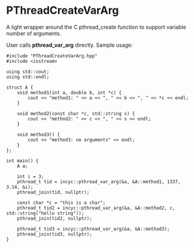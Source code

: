 PThreadCreateVarArg
===================

A light wrapper around the C pthread_create function to support variable number of arguments.

User calls **pthread_var_arg** directly. Sample usage:

	#include "PThreadCreateVarArg.hpp"
	#include <iostream>
	
	using std::cout;
	using std::endl;
	
	struct A {
		void method1(int a, double b, int *c) {
			cout << "method1: " << a << ", " << b << ", " << *c << endl;
		}
	
		void method2(const char *c, std::string s) {
			cout << "method2: " << c << ", " << s << endl;
		}
	
		void method3() {
			cout << "method3: no arguments" << endl;
		}
	};
	
	int main() {
		A a;
	
		int i = 3;
		pthread_t tid = incyc::pthread_var_arg(&a, &A::method1, 1337, 3.14, &i);
		pthread_join(tid, nullptr);
	
		const char *c = "this is a char";
		pthread_t tid2 = incyc::pthread_var_arg(&a, &A::method2, c, std::string("hello string"));
		pthread_join(tid2, nullptr);
	
		pthread_t tid3 = incyc::pthread_var_arg(&a, &A::method3);
		pthread_join(tid3, nullptr);
	}

